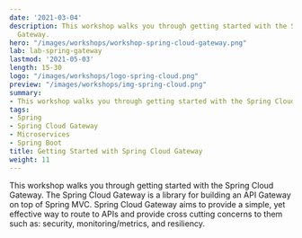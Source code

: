 ```yaml
---
date: '2021-03-04'
description: This workshop walks you through getting started with the Spring Cloud
  Gateway.
hero: "/images/workshops/workshop-spring-cloud-gateway.png"
lab: lab-spring-gateway
lastmod: '2021-05-03'
length: 15-30
logo: "/images/workshops/logo-spring-cloud.png"
preview: "/images/workshops/img-spring-cloud.png"
summary:
- This workshop walks you through getting started with the Spring Cloud Gateway.
tags:
- Spring
- Spring Cloud Gateway
- Microservices
- Spring Boot
title: Getting Started with Spring Cloud Gateway
weight: 11
---
```


This workshop walks you through getting started with the Spring Cloud Gateway. The Spring Cloud Gateway is a library for building an API Gateway on top of Spring MVC. Spring Cloud Gateway aims to provide a simple, yet effective way to route to APIs and provide cross cutting concerns to them such as: security, monitoring/metrics, and resiliency.